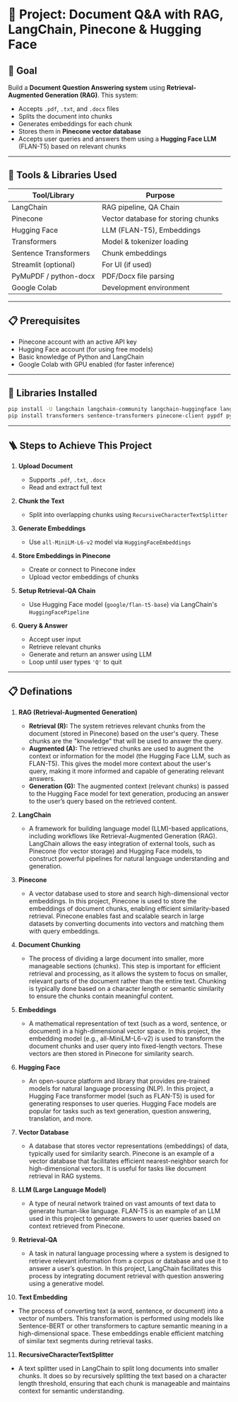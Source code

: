 
# 🧾 Project: Document Q&A with RAG, LangChain, Pinecone & Hugging Face

## 🎯 **Goal**
Build a **Document Question Answering system** using **Retrieval-Augmented Generation (RAG)**. This system:
- Accepts `.pdf`, `.txt`, and `.docx` files
- Splits the document into chunks
- Generates embeddings for each chunk
- Stores them in **Pinecone vector database**
- Accepts user queries and answers them using a **Hugging Face LLM** (FLAN-T5) based on relevant chunks

---

## 🧰 **Tools & Libraries Used**

| Tool/Library       | Purpose                            |
|--------------------|------------------------------------|
| LangChain          | RAG pipeline, QA Chain             |
| Pinecone           | Vector database for storing chunks |
| Hugging Face       | LLM (FLAN-T5), Embeddings          |
| Transformers       | Model & tokenizer loading          |
| Sentence Transformers | Chunk embeddings                |
| Streamlit (optional) | For UI (if used)                |
| PyMuPDF / python-docx | PDF/Docx file parsing           |
| Google Colab       | Development environment            |

---

## 📋 **Prerequisites**
- Pinecone account with an active API key
- Hugging Face account (for using free models)
- Basic knowledge of Python and LangChain
- Google Colab with GPU enabled (for faster inference)

---

## 🔌 **Libraries Installed**
```bash
pip install -U langchain langchain-community langchain-huggingface langchain-pinecone
pip install transformers sentence-transformers pinecone-client pypdf python-docx
```

---

## 🪜 **Steps to Achieve This Project**

1. **Upload Document**  
   - Supports `.pdf`, `.txt`, `.docx`
   - Read and extract full text

2. **Chunk the Text**  
   - Split into overlapping chunks using `RecursiveCharacterTextSplitter`

3. **Generate Embeddings**  
   - Use `all-MiniLM-L6-v2` model via `HuggingFaceEmbeddings`

4. **Store Embeddings in Pinecone**  
   - Create or connect to Pinecone index
   - Upload vector embeddings of chunks

5. **Setup Retrieval-QA Chain**  
   - Use Hugging Face model (`google/flan-t5-base`) via LangChain's `HuggingFacePipeline`

6. **Query & Answer**  
   - Accept user input
   - Retrieve relevant chunks
   - Generate and return an answer using LLM
   - Loop until user types `'Q'` to quit

---
## 📋 **Definations**
1. **RAG (Retrieval-Augmented Generation)** 
   - **Retrieval (R):** The system retrieves relevant chunks from the document (stored in Pinecone) based on the user's query. These chunks are the "knowledge" that will be used to answer the query.
   - **Augmented (A):** The retrieved chunks are used to augment the context or information for the model (the Hugging Face LLM, such as FLAN-T5). This gives the model more context about the user's query, making it more informed and capable of generating relevant answers.
   - **Generation (G):** The augmented context (relevant chunks) is passed to the Hugging Face model for text generation, producing an answer to the user’s query based on the retrieved content.

2. **LangChain**
   - A framework for building language model (LLM)-based applications, including workflows like Retrieval-Augmented Generation (RAG). LangChain allows the easy integration of external tools, such as Pinecone (for vector storage) and Hugging Face models, to construct powerful pipelines for natural language understanding and generation.
     
3. **Pinecone**
   - A vector database used to store and search high-dimensional vector embeddings. In this project, Pinecone is used to store the embeddings of document chunks, enabling efficient similarity-based retrieval. Pinecone enables fast and scalable search in large datasets by converting documents into vectors and matching them with query embeddings.

4. **Document Chunking**
   - The process of dividing a large document into smaller, more manageable sections (chunks). This step is important for efficient retrieval and processing, as it allows the system to focus on smaller, relevant parts of the document rather than the entire text. Chunking is typically done based on a character length or semantic similarity to ensure the chunks contain meaningful content.

5. **Embeddings**
   - A mathematical representation of text (such as a word, sentence, or document) in a high-dimensional vector space. In this project, the embedding model (e.g., all-MiniLM-L6-v2) is used to transform the document chunks and user query into fixed-length vectors. These vectors are then stored in Pinecone for similarity search.

6. **Hugging Face**
   - An open-source platform and library that provides pre-trained models for natural language processing (NLP). In this project, a Hugging Face transformer model (such as FLAN-T5) is used for generating responses to user queries. Hugging Face models are popular for tasks such as text generation, question answering, translation, and more.

7. **Vector Database**
   - A database that stores vector representations (embeddings) of data, typically used for similarity search. Pinecone is an example of a vector database that facilitates efficient nearest-neighbor search for high-dimensional vectors. It is useful for tasks like document retrieval in RAG systems.

8. **LLM (Large Language Model)**
   - A type of neural network trained on vast amounts of text data to generate human-like language. FLAN-T5 is an example of an LLM used in this project to generate answers to user queries based on context retrieved from Pinecone.

9. **Retrieval-QA**
   - A task in natural language processing where a system is designed to retrieve relevant information from a corpus or database and use it to answer a user’s question. In this project, LangChain facilitates this process by integrating document retrieval with question answering using a generative model.

10. **Text Embedding**
   - The process of converting text (a word, sentence, or document) into a vector of numbers. This transformation is performed using models like Sentence-BERT or other transformers to capture semantic meaning in a high-dimensional space. These embeddings enable efficient matching of similar text segments during retrieval tasks.
    
11. **RecursiveCharacterTextSplitter**
   - A text splitter used in LangChain to split long documents into smaller chunks. It does so by recursively splitting the text based on a character length threshold, ensuring that each chunk is manageable and maintains context for semantic understanding.
